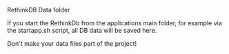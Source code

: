 RethinkDB Data folder

If you start the RethinkDb from the applications main folder, for example via the startapp.sh script, all DB data will be saved here. 

Don't make your data files part of the project!
